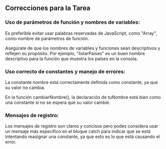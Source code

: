 ## Correcciones para la Tarea

### Uso de parámetros de función y nombres de variables:
Es preferible evitar usar palabras reservadas de JavaScript, como "Array", como nombre de parámetros de función.

Asegúrate de que los nombres de variables y funciones sean descriptivos y reflejen su propósito. Por ejemplo, "listarPaises" es un buen nombre descriptivo para la función que muestra los países en la consola.

### Uso correcto de constantes y manejo de errores:
La constante nombre está correctamente definida como constante, ya que su valor no cambia.

En la función cambiarNombre(), la declaración de tuNombre está bien como una constante si no se espera que su valor cambie. 

### Mensajes de registro:
Los mensajes de registro son claros y concisos pero podes considera usar un mensaje más específico en el bloque catch para indicar que se está intentando reasignar una constante, ya que esto es lo que está causando el error.